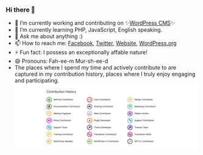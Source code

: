 ### Hi there 👋

- 🔭  I’m currently working and contributing on ✨[WordPress CMS](https://profiles.w.org/fahimmurshed)✨
- 🌱  I’m currently learning PHP, JavaScript, English speaking.
- 💬  Ask me about anything :)
- 📫  How to reach me: [Facebook](https://fb.com/gFahim), [Twitter](https://twitter.com/WPFahim), [Website](https://fahimm.com/), [WordPress.org](https://profiles.wordpress.org/fahimmurshed)
- ⚡  Fun fact: I possess an exceptionally affable nature!
- 😄 Pronouns: Fah-ee-m Mur-sh-ee-d
- The places where I spend my time and actively contribute to are captured in my contribution history, places where I truly enjoy engaging and participating.
![The places where I spend my time and actively contribute to are captured in my contribution history, places where I truly enjoy engaging and participating.](https://raw.githubusercontent.com/murshed/murshed/main/FahimMurshed_WordPressContribution.png)
